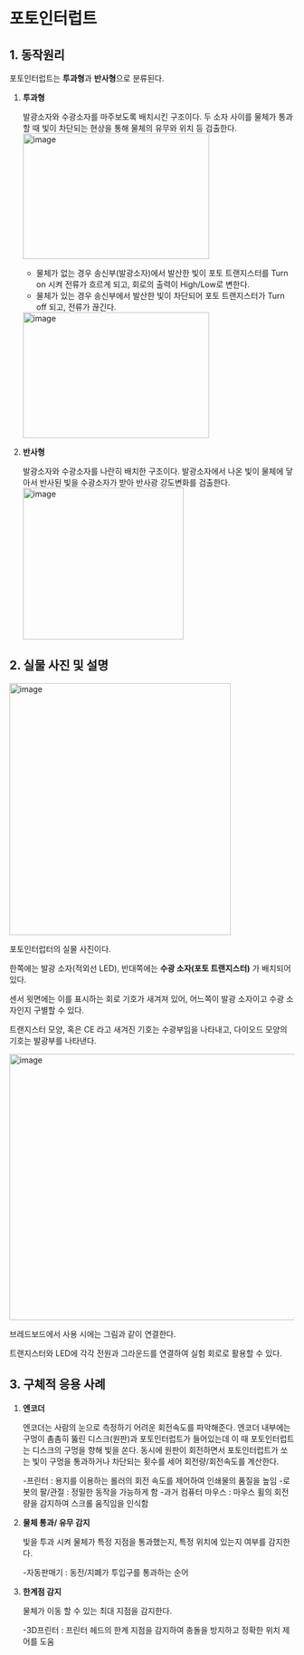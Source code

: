 # 포토인터럽트

## 1. 동작원리
포토인터럽트는 **투과형**과 **반사형**으로 분류된다.
1) **투과형**
   
   발광소자와 수광소자를 마주보도록 배치시킨 구조이다.
   두 소자 사이를 물체가 통과할 때 빛이 차단되는 현상을 통해 물체의 유무와 위치 등 검출한다.
   <img width="329" height="222" alt="image" src="https://github.com/user-attachments/assets/9c55de4d-b74b-4a09-81fe-842ed9bcc243" />
   
   - 물체가 없는 경우 송신부(발광소자)에서 발산한 빛이 포토 트랜지스터를 Turn on 시켜 전류가 흐르게 되고, 회로의 출력이 High/Low로 변한다.
   - 물체가 있는 경우 송신부에서 발산한 빛이 차단되어 포토 트랜지스터가 Turn off 되고, 전류가 끊긴다.
   <img width="329" height="222" alt="image" src="https://github.com/user-attachments/assets/5cfeae77-7cc0-4cb6-971c-7cfd379f6079" /> 


2) **반사형**
   
   발광소자와 수광소자를 나란히 배치한 구조이다.
   발광소자에서 나온 빛이 물체에 닿아서 반사된 빛을 수광소자가 받아 반사광 강도변화를 검출한다.
   <img width="284" height="268" alt="image" src="https://github.com/user-attachments/assets/6b9f20bd-c7b1-4eee-8d7a-146fddcbfc30" />
   




## 2. 실물 사진 및 설명
<img width="391" height="445" alt="image" src="https://github.com/user-attachments/assets/65931f8d-f906-4fad-9b1f-51399ab3d904" />  

포토인터럽터의 실물 사진이다.  

한쪽에는 발광 소자(적외선 LED), 반대쪽에는 **수광 소자(포토 트랜지스터)** 가 배치되어 있다.  

센서 윗면에는 이를 표시하는 회로 기호가 새겨져 있어, 어느쪽이 발광 소자이고 수광 소자인지 구별할 수 있다.  

트랜지스터 모양, 혹은 CE 라고 새겨진 기호는 수광부임을 나타내고, 다이오드 모양의 기호는 발광부를 나타낸다.  


<img width="844" height="470" alt="image" src="https://github.com/user-attachments/assets/db883378-2b9e-4b98-9ccb-1a90fd21c262" />  

브레드보드에서 사용 시에는 그림과 같이 연결한다.  

트랜지스터와 LED에 각각 전원과 그라운드를 연결하여 실험 회로로 활용할 수 있다.  


## 3. 구체적 응용 사례
1) **엔코더**
   
   엔코더는 사람의 눈으로 측정하기 어려운 회전속도를 파악해준다.
   엔코더 내부에는 구멍이 촘촘히 뚫린 디스크(원판)과 포토인터럽트가 들어있는데 이 때 포토인터럽트는 디스크의 구멍을 향해 빛을 쏜다.
   동시에 원판이 회전하면서 포토인터럽트가 쏘는 빛이 구멍을 통과하거나 차단되는 횟수를 세어 회전량/회전속도를 계산한다.
   
   -프린터 : 용지를 이용하는 롤러의 회전 속도를 제어하여 인쇄물의 품질을 높임
   -로봇의 팔/관절 : 정밀한 동작을 가능하게 함
   -과거 컴퓨터 마우스 : 마우스 휠의 회전량을 감지하여 스크롤 움직임을 인식함
   
3) **물체 통과/ 유무 감지**
   
   빛을 투과 시켜 물체가 특정 지점을 통과했는지, 특정 위치에 있는지 여부를 감지한다.

   -자동판매기 : 동전/지폐가 투입구를 통과하는 순어

5) **한계점 감지**
   
   물체가 이동 할 수 있는 최대 지점을 감지한다.

   -3D프린터 : 프린터 헤드의 한계 지점을 감지하여 충돌을 방지하고 정확한 위치 제어를 도움
